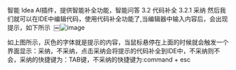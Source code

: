 智能 Idea AI插件，提供智能补全功能，智能问答
3.2 代码补全 3.2.1 采纳 然后我们就可以在IDE中编辑代码，使用代码补全功能了,当编辑器中输入内容后，会出现提示，如下所示 
￼![image](https://github.com/user-attachments/assets/81b2b2d9-6324-425b-9b2d-8ffa47a1565f)


如上图所示，灰色的字体就是提示的内容，当鼠标悬停在上面的时候就会触发一个界面显示：采纳，不采纳，点击采纳会将提示的代码补全到IDE中，不采纳则不会，采纳的快捷键为：TAB键，不采纳的快捷键为:command + esc

